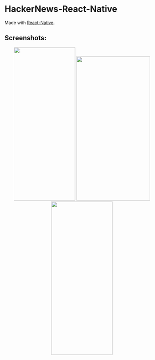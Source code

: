 # HackerNews-React-Native  

Made with [React-Native](https://github.com/facebook/react-native).

## Screenshots:  
<center>
<img src="http://i.imgur.com/evZsZub.png" height="500"  width="200"/>
<img src="http://i.imgur.com/j5w6GC0.png" height="470"  width="240"/>
<img src="http://i.imgur.com/74ly7GE.png" height="500"  width="200"/>
</center>